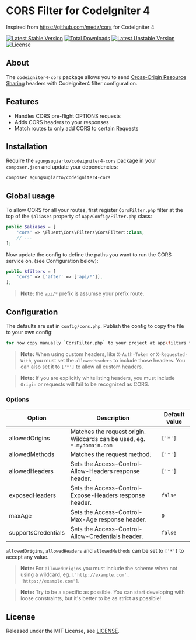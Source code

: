 # CORS Filter for CodeIgniter 4

Inspired from https://github.com/medz/cors for CodeIgniter 4

[![Latest Stable Version](https://poser.pugx.org/agungsugiarto/codeigniter4-cors/v)](https://packagist.org/packages/agungsugiarto/codeigniter4-cors)
[![Total Downloads](https://poser.pugx.org/agungsugiarto/codeigniter4-cors/downloads)](https://packagist.org/packages/agungsugiarto/codeigniter4-cors)
[![Latest Unstable Version](https://poser.pugx.org/agungsugiarto/codeigniter4-cors/v/unstable)](https://packagist.org/packages/agungsugiarto/codeigniter4-cors)
[![License](https://poser.pugx.org/agungsugiarto/codeigniter4-cors/license)](https://packagist.org/packages/agungsugiarto/codeigniter4-cors)

## About

The `codeigniter4-cors` package allows you to send [Cross-Origin Resource Sharing](http://enable-cors.org/)
headers with Codeigniter4 filter configuration.

## Features

* Handles CORS pre-flight OPTIONS requests
* Adds CORS headers to your responses
* Match routes to only add CORS to certain Requests

## Installation

Require the `agungsugiarto/codeigniter4-cors` package in your `composer.json` and update your dependencies:
```sh
composer agungsugiarto/codeigniter4-cors
```

## Global usage

To allow CORS for all your routes, first register `CorsFilter.php` filter at the top of the `$aliases` property of  `App/Config/Filter.php` class:

```php
public $aliases = [
    'cors' => \Fluent\Cors\Filters\CorsFilter::class,
    // ...
];
```

Now update the config to define the paths you want to run the CORS service on, (see Configuration below):

```php
public $filters = [ 
    'cors' => ['after' => ['api/*']],
];
```

> **Note:** the `api/*` prefix is assumse your prefix route.

## Configuration

The defaults are set in `config/cors.php`. Publish the config to copy the file to your own config:
```sh
for now copy manually `CorsFilter.php` to your project at app\filters folder and change namespace to App\Filters
```
> **Note:** When using custom headers, like `X-Auth-Token` or `X-Requested-With`, you must set the `allowedHeaders` to include those headers. You can also set it to `['*']` to allow all custom headers.

> **Note:** If you are explicitly whitelisting headers, you must include `Origin` or requests will fail to be recognized as CORS.


### Options

| Option                   | Description                                                              | Default value |
|--------------------------|--------------------------------------------------------------------------|---------------|
| allowedOrigins           | Matches the request origin. Wildcards can be used, eg. `*.mydomain.com`  |    `['*']`    |
| allowedMethods           | Matches the request method.                                              |    `['*']`    |
| allowedHeaders           | Sets the Access-Control-Allow-Headers response header.                   |    `['*']`    |
| exposedHeaders           | Sets the Access-Control-Expose-Headers response header.                  |    `false`    |
| maxAge                   | Sets the Access-Control-Max-Age response header.                         |    `0`        |
| supportsCredentials      | Sets the Access-Control-Allow-Credentials header.                        |    `false`    |


`allowedOrigins`, `allowedHeaders` and `allowedMethods` can be set to `['*']` to accept any value.

> **Note:** For `allowedOrigins` you must include the scheme when not using a wildcard, eg. `['http://example.com', 'https://example.com']`.

> **Note:** Try to be a specific as possible. You can start developing with loose constraints, but it's better to be as strict as possible!

## License

Released under the MIT License, see [LICENSE](LICENSE).